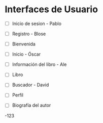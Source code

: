 # Interfaces de Usuario

- [ ] Inicio de sesion - Pablo

- [ ] Registro - Blose

- [ ] Bienvenida

- [ ] Inicio - Óscar

- [ ] Información del libro - Ale

- [ ] Libro

- [ ] Buscador - David

- [ ] Perfil

- [ ] Biografía del autor

-123
